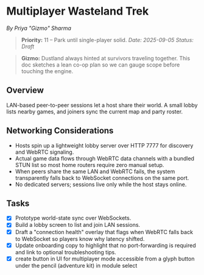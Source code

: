 # Multiplayer Wasteland Trek

*By Priya "Gizmo" Sharma*
> **Priority:** 11 – Park until single-player solid.
*Date: 2025-09-05*
*Status: Draft*

> **Gizmo:** Dustland always hinted at survivors traveling together. This doc sketches a lean co-op plan so we can gauge scope before touching the engine.

## Overview
LAN-based peer-to-peer sessions let a host share their world. A small lobby lists nearby games, and joiners sync the current map and party roster.

## Networking Considerations
- Hosts spin up a lightweight lobby server over HTTP 7777 for discovery and WebRTC signaling.
- Actual game data flows through WebRTC data channels with a bundled STUN list so most home routers require zero manual setup.
- When peers share the same LAN and WebRTC fails, the system transparently falls back to WebSocket connections on the same port.
- No dedicated servers; sessions live only while the host stays online.

## Tasks
- [x] Prototype world-state sync over WebSockets.
- [x] Build a lobby screen to list and join LAN sessions.
- [x] Draft a "connection health" overlay that flags when WebRTC falls back to WebSocket so players know why latency shifted.
- [x] Update onboarding copy to highlight that no port-forwarding is required and link to optional troubleshooting tips.
- [x] create button in UI for multiplayer mode accessible from a glyph button under the pencil (adventure kit) in module select
